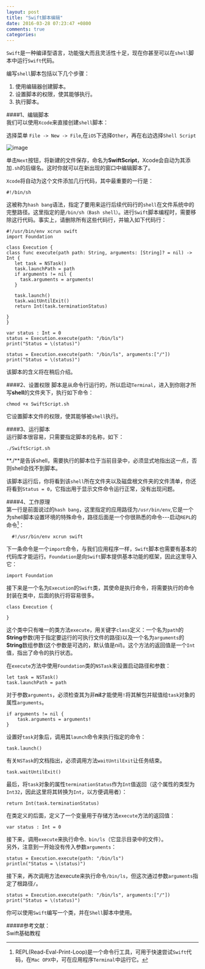 ```yaml
---
layout: post
title: "Swift脚本编辑"
date: 2016-03-28 07:23:47 +0800
comments: true
categories: 
---
```


`Swift`是一种编译型语言，功能强大而且灵活性十足，现在你甚至可以在`shell`脚本中运行`Swift`代码。  
  
编写`shell`脚本包括以下几个步骤：  
  
1. 使用编辑器创建脚本。
2. 设置脚本的权限，使其能够执行。
3. 执行脚本。  
<!--more-->
####1、编辑脚本  
我们可以使用`Xcode`来直接创建`shell`脚本：  
  
选择菜单 `File -> New -> File`,在`iOS`下选择`Other`，再在右边选择`Shell Script`    
  
![image](http://ww2.sinaimg.cn/mw690/8f7a6fe0gw1f2c7xkqp1vj20kc0ehq4t.jpg)  
  
单击`Next`按钮，将新建的文件保存，命名为**SwiftScript**，Xcode会自动为其添加`.sh`的后缀名。这时你就可以在新出现的窗口中编辑脚本了。  
  
`Xcode`将自动为这个文件添加几行代码，其中最重要的一行是：  
  
	#!/bin/sh  
  
这被称为`hash bang`语法，指定了要用来运行后续代码行的`shell`在文件系统中的完整路径。这里指定的是`/bin/sh（Bash shell）`。进行`Swift`脚本编程时，需要移除这行代码。事实上，请删除所有这些代码行，并输入如下代码行：  
  
```
#!/usr/bin/env xcrun swift
import Foundation

class Execution {
class func execute(path path: String, arguments: [String]? = nil) -> Int {
   let task = NSTask()
   task.launchPath = path
   if arguments != nil {
     task.arguments = arguments!
   }

   task.launch()
   task.waitUntilExit()
   return Int(task.terminationStatus)

}
}

var status : Int = 0
status = Execution.execute(path: "/bin/ls")
print("Status = \(status)")

status = Execution.execute(path: "/bin/ls", arguments:["/"])
print("Status = \(status)")

```  
  
该脚本的含义将在稍后介绍。  
  
####2、设置权限
脚本是从命令行运行的，所以启动`Terminal`，进入到你刚才所写**shell**的文件夹下，执行如下命令：  
  
	chmod +x SwiftScript.sh  
  
它设置脚本文件的权限，使其能够被`shell`执行。  
  
####3、运行脚本  
运行脚本很容易，只需要指定脚本的名称，如下：  
  
	./SwiftScript.sh  
  
**./**是告诉shell，需要执行的脚本位于当前目录中，必须显式地指出这一点，否则shell会找不到脚本。  

该脚本运行后，你将看到该`shell`所在文件夹以及磁盘根文件夹的文件清单，你还将看到`Status = 0`，它指出用于显示文件命令运行正常，没有出现问题。  
  
####4、工作原理  
第一行是前面说过的`hash bang`，这里指定的应用路径为`/usr/bin/env`,它是一个为shell脚本设置环境的特殊命令，路径后面是一个你很熟悉的命令---启动`REPL`的命令[^1]：    
 
[^1]: REPL(Read-Eval-Print-Loop)是一个命令行工具，可用于快速尝试`Swift`代码，在`Mac OPX`中，可在应用程序`Terminal`中运行它。   
  
```   
  #!/usr/bin/env xcrun swift  

```  

下一条命令是一个`import`命令，与我们应用程序一样，`Swift`脚本也需要有基本的代码库才能运行。`Foundation`是向`Swift`脚本提供基本功能的框架，因此这里导入它：  
  
	import Foundation  
  
接下来是一个名为`Execution`的`Swift`类，其使命是执行命令，将需要执行的命令封装在类中，后面的执行将容易很多。  
  
	class Execution {
	
	}  
  
这个类中只有唯一的类方法`execute`，用关键字`class`定义：一个名为`path`的**String**参数(用于指定要运行的可执行文件的路径)以及一个名为`arguments`的**String**数组参数(这个参数是可选的，默认值是*nil*)。这个方法的返回值是一个`Int`值，指出了命令的执行状态。  
  
在`execute`方法中使用`Foundation`类的`NSTask`来设置启动路径和参数：  
  
	let task = NSTask()  
	task.launchPath = path
  
对于参数`arguments`，必须检查其为非**nil**才能使用`!`将其解包并赋值给`task`对象的属性`arguments`。  
  
	if arguments != nil {
		task.arguments = arguments!
	}

设置好`task`对象后，调用其`launch`命令来执行指定的命令：  
  
	task.launch()    

有关`NSTask`的文档指出，必须调用方法`waitUntilExit`让任务结束。  
  
	task.waitUntilExit()  
  
最后，将`task`对象的属性`terminationStatus`作为`Int`值返回（这个属性的类型为`Int32`，因此这里将其转换为`Int`，以方便调用者）：

	return Int(task.terminationStatus)  
  
在类定义的后面，定义了一个变量用于存储方法`execute`方法的返回值：  
  
	var status : Int = 0  
    
接下来，调用`execute`来执行命令`、bin/ls`（它显示目录中的文件）。  
另外，注意到一开始没有传入参数`arguments`：  
  
	status = Execution.execute(path: "/bin/ls")
	println("Status = \(status)")
  
接下来，再次调用方法execute来执行命令`/bin/ls`，但这次通过参数`arguments`指定了根路径`/`。
  
	status = Execution.execute(path: "/bin/ls", arguments:["/"])
	print("Status = \(status)")  
  
你可以使用`Swift`编写一个类，并在`Shell`脚本中使用。  
  
#####参考文献：  
Swift基础教程
